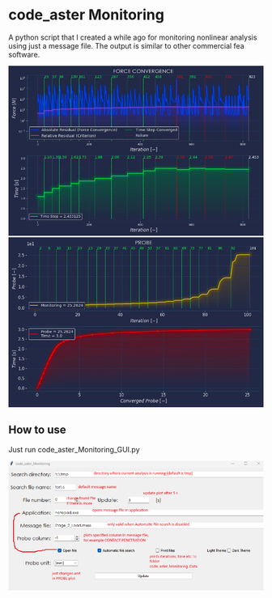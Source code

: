 # code_aster Monitoring

A python script that I created a while ago for monitoring nonlinear analysis using just a message file.
The output is similar to other commercial fea software.

<div align="center">
    <img src="./imgsrc/example_1.png" width="800">
    <img src="./imgsrc/example_2.png" width="800">
</div>


## How to use

Just run code_aster_Monitoring_GUI.py

<div align="center">
    <img src="./imgsrc/description.png" width="800">
</div>


